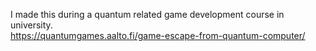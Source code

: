 I made this during a quantum related game development course in university.  
https://quantumgames.aalto.fi/game-escape-from-quantum-computer/

<!---
- 👋 Hi, I’m @Hengad
- 👀 I’m interested in ...
- 🌱 I’m currently learning ...
- 💞️ I’m looking to collaborate on ...
- 📫 How to reach me ...

Hengad/Hengad is a ✨ special ✨ repository because its `README.md` (this file) appears on your GitHub profile.
You can click the Preview link to take a look at your changes.
--->
